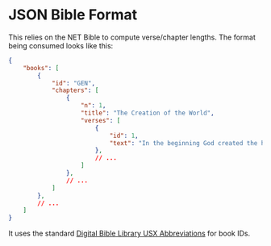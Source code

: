 # JSON Bible Format

This relies on the NET Bible to compute verse/chapter lengths. The format being consumed
looks like this:

```json
{
    "books": [
        {
            "id": "GEN",
            "chapters": [
                {
                    "n": 1,
                    "title": "The Creation of the World",
                    "verses": [
                        {
                            "id": 1,
                            "text": "In the beginning God created the heavens and the earth."
                        },
                        // ...
                    ]
                },
                // ...
            ]
        },
        // ...
    ]
}
```

It uses the standard [Digital Bible Library USX Abbreviations](https://app.thedigitalbiblelibrary.org/static/docs/usx/vocabularies.html) for
book IDs.